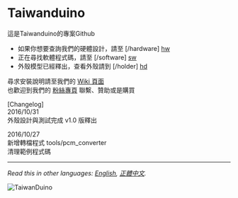 # Taiwanduino  
  
這是Taiwanduino的專案Github  
* 如果你想要查詢我們的硬體設計，請至 [/hardware] [hw]  
* 正在尋找軟體程式碼，請至 [/software] [sw]  
* 外殼模型已經釋出，查看外殼請到 [/holder] [hd] 

尋求安裝說明請至我們的 [Wiki 頁面][wiki]  
也歡迎到我們的 [粉絲專頁][fb] 聯繫、贊助或是購買  
  
[Changelog]  
2016/10/31  
外殼設計與測試完成 v1.0 版釋出

2016/10/27  
新增轉檔程式 tools/pcm_converter  
清理範例程式碼
  
***
  
*Read this in other languages: [English](README.en.md), [正體中文](README.md).*  
  
![TaiwanDuino](https://farm8.staticflickr.com/7262/26611455670_e7bc85ddb6_z_d.jpg)  
  
   [wiki]: <https://github.com/will127534/Taiwanduino/wiki>
   [hw]: <https://github.com/will127534/Taiwanduino/tree/master/hardware>
   [sw]: <https://github.com/will127534/Taiwanduino/tree/master/software>
   [hd]: <https://github.com/will127534/Taiwanduino/tree/master/holder>
   [fb]: <https://www.facebook.com/Taiwanduino>